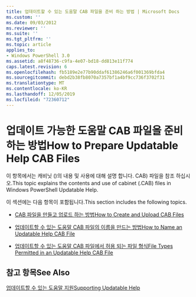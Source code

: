 ```yaml
---
title: 업데이트할 수 있는 도움말 CAB 파일을 준비 하는 방법 | Microsoft Docs
ms.custom: ''
ms.date: 09/03/2012
ms.reviewer: ''
ms.suite: ''
ms.tgt_pltfrm: ''
ms.topic: article
applies_to:
- Windows PowerShell 3.0
ms.assetid: a8f48736-c9fa-4e07-bd18-dd813e11f774
caps.latest.revision: 6
ms.openlocfilehash: fb5189e2e77b90ddaf61386246a6f001369bfda4
ms.sourcegitcommit: debd2b38fb8070a7357bf1a4bf9cc736f3702f31
ms.translationtype: MT
ms.contentlocale: ko-KR
ms.lasthandoff: 12/05/2019
ms.locfileid: "72360712"
---
```

# <a name="how-to-prepare-updatable-help-cab-files"></a><span data-ttu-id="683a8-102">업데이트 가능한 도움말 CAB 파일을 준비하는 방법</span><span class="sxs-lookup"><span data-stu-id="683a8-102">How to Prepare Updatable Help CAB Files</span></span>

<span data-ttu-id="683a8-103">이 항목에서는 캐비닛 ()의 내용 및 사용에 대해 설명 합니다. CAB) 파일을 참조 하십시오.</span><span class="sxs-lookup"><span data-stu-id="683a8-103">This topic explains the contents and use of cabinet (.CAB) files in Windows PowerShell Updatable Help.</span></span>

<span data-ttu-id="683a8-104">이 섹션에는 다음 항목이 포함됩니다.</span><span class="sxs-lookup"><span data-stu-id="683a8-104">This section includes the following topics.</span></span>

- [<span data-ttu-id="683a8-105">CAB 파일을 만들고 업로드 하는 방법</span><span class="sxs-lookup"><span data-stu-id="683a8-105">How to Create and Upload CAB Files</span></span>](./how-to-create-and-upload-cab-files.md)

- [<span data-ttu-id="683a8-106">업데이트할 수 있는 도움말 CAB 파일의 이름을 만드는 방법</span><span class="sxs-lookup"><span data-stu-id="683a8-106">How to Name an Updatable Help CAB File</span></span>](./how-to-name-an-updatable-help-cab-file.md)

- [<span data-ttu-id="683a8-107">업데이트할 수 있는 도움말 CAB 파일에서 허용 되는 파일 형식</span><span class="sxs-lookup"><span data-stu-id="683a8-107">File Types Permitted in an Updatable Help CAB File</span></span>](./file-types-permitted-in-an-updatable-help-cab-file.md)

## <a name="see-also"></a><span data-ttu-id="683a8-108">참고 항목</span><span class="sxs-lookup"><span data-stu-id="683a8-108">See Also</span></span>

[<span data-ttu-id="683a8-109">업데이트할 수 있는 도움말 지원</span><span class="sxs-lookup"><span data-stu-id="683a8-109">Supporting Updatable Help</span></span>](./supporting-updatable-help.md)